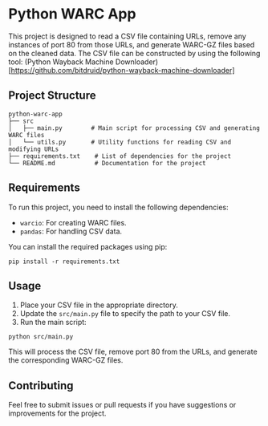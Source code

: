 # Python WARC App

This project is designed to read a CSV file containing URLs, remove any instances of port 80 from those URLs, and generate WARC-GZ files based on the cleaned data.
The CSV file can be constructed by using the following tool: (Python Wayback Machine Downloader)[https://github.com/bitdruid/python-wayback-machine-downloader]

## Project Structure

```
python-warc-app
├── src
│   ├── main.py        # Main script for processing CSV and generating WARC files
│   └── utils.py       # Utility functions for reading CSV and modifying URLs
├── requirements.txt    # List of dependencies for the project
└── README.md           # Documentation for the project
```

## Requirements

To run this project, you need to install the following dependencies:

- `warcio`: For creating WARC files.
- `pandas`: For handling CSV data.

You can install the required packages using pip:

```
pip install -r requirements.txt
```

## Usage

1. Place your CSV file in the appropriate directory.
2. Update the `src/main.py` file to specify the path to your CSV file.
3. Run the main script:

```
python src/main.py
```

This will process the CSV file, remove port 80 from the URLs, and generate the corresponding WARC-GZ files.

## Contributing

Feel free to submit issues or pull requests if you have suggestions or improvements for the project.